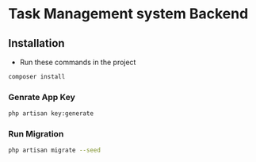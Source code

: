 # Task Management system Backend


## Installation
- Run these commands in the project

```sh
composer install
```

### Genrate App Key

```sh
php artisan key:generate
```

### Run Migration

```sh
php artisan migrate --seed
```
